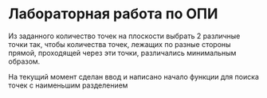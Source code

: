 # Лабораторная работа по ОПИ

Из заданного количество точек на плоскости выбрать 2 различные точки так, чтобы количества точек, лежащих по разные стороны прямой, проходящей через эти точки, различались минимальным образом.

На текущий момент сделан ввод и написано начало функции для поиска точек с наименьшим разделением
